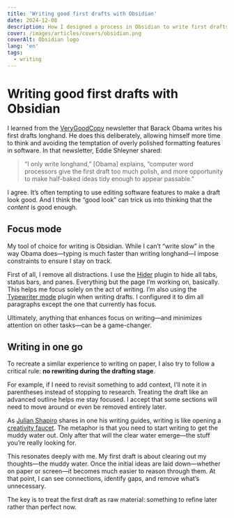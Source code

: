 ```yaml
---
title: 'Writing good first drafts with Obsidian'
date: 2024-12-08
description: How I designed a process in Obsidian to write first drafts similar to longhand writing.
cover: /images/articles/covers/obsidian.png
coverAlt: Obsidian logo
lang: 'en'
tags:
  - writing
---
```


# Writing good first drafts with Obsidian

I learned from the [VeryGoodCopy](https://verygoodcopy.com/) newsletter that Barack Obama writes his first drafts longhand. He does this deliberately, allowing himself more time to think and avoiding the temptation of overly polished formatting features in software. In that newsletter, Eddie Shleyner shared:

> “I only write longhand,” [Obama] explains, “computer word processors give the first draft too much polish, and more opportunity to make half-baked ideas tidy enough to appear passable.”

I agree. It’s often tempting to use editing software features to make a draft look good. And I think the “good look” can trick us into thinking that the _content_ is good enough.

## Focus mode

My tool of choice for writing is Obsidian. While I can’t “write slow” in the way Obama does—typing is much faster than writing longhand—I impose constraints to ensure I stay on track.

First of all, I remove all distractions. I use the [Hider](https://github.com/kepano/obsidian-hider) plugin to hide all tabs, status bars, and panes. Everything but the page I’m working on, basically. This helps me focus solely on the act of writing. I’m also using the [Typewriter mode](https://github.com/davisriedel/obsidian-typewriter-mode) plugin when writing drafts. I configured it to dim all paragraphs except the one that currently has focus.

Ultimately, anything that enhances focus on writing—and minimizes attention on other tasks—can be a game-changer.

## Writing in one go

To recreate a similar experience to writing on paper, I also try to follow a critical rule: **no rewriting during the drafting stage**.

For example, if I need to revisit something to add context, I’ll note it in parentheses instead of stopping to research. Treating the draft like an advanced outline helps me stay focused. I accept that some sections will need to move around or even be removed entirely later.

As [Julian Shapiro](julian.com) shares in one his writing guides, writing is like opening a [creativity faucet](https://www.julian.com/blog/creativity-faucet). The metaphor is that you need to start writing to get the muddy water out. Only after that will the clear water emerge—the stuff you’re really looking for.

This resonates deeply with me. My first draft is about clearing out my thoughts—the muddy water. Once the initial ideas are laid down—whether on paper or screen—it becomes much easier to reason through them. At that point, I can see connections, identify gaps, and remove what’s unnecessary.

The key is to treat the first draft as raw material: something to refine later rather than perfect now.
